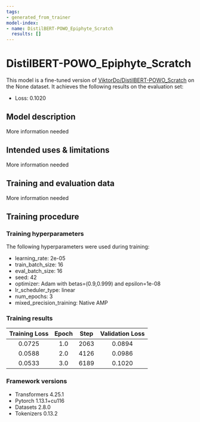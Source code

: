 ```yaml
---
tags:
- generated_from_trainer
model-index:
- name: DistilBERT-POWO_Epiphyte_Scratch
  results: []
---
```


<!-- This model card has been generated automatically according to the information the Trainer had access to. You
should probably proofread and complete it, then remove this comment. -->

# DistilBERT-POWO_Epiphyte_Scratch

This model is a fine-tuned version of [ViktorDo/DistilBERT-POWO_Scratch](https://huggingface.co/ViktorDo/DistilBERT-POWO_Scratch) on the None dataset.
It achieves the following results on the evaluation set:
- Loss: 0.1020

## Model description

More information needed

## Intended uses & limitations

More information needed

## Training and evaluation data

More information needed

## Training procedure

### Training hyperparameters

The following hyperparameters were used during training:
- learning_rate: 2e-05
- train_batch_size: 16
- eval_batch_size: 16
- seed: 42
- optimizer: Adam with betas=(0.9,0.999) and epsilon=1e-08
- lr_scheduler_type: linear
- num_epochs: 3
- mixed_precision_training: Native AMP

### Training results

| Training Loss | Epoch | Step | Validation Loss |
|:-------------:|:-----:|:----:|:---------------:|
| 0.0725        | 1.0   | 2063 | 0.0894          |
| 0.0588        | 2.0   | 4126 | 0.0986          |
| 0.0533        | 3.0   | 6189 | 0.1020          |


### Framework versions

- Transformers 4.25.1
- Pytorch 1.13.1+cu116
- Datasets 2.8.0
- Tokenizers 0.13.2
